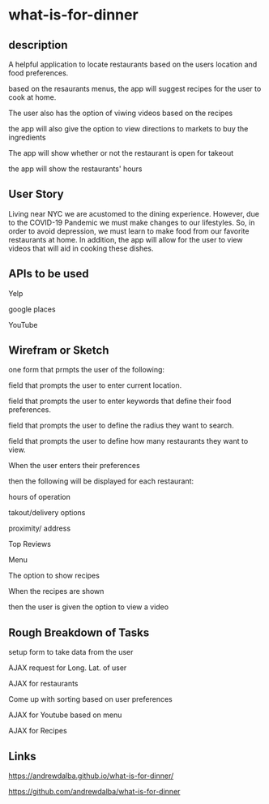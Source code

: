 # what-is-for-dinner
## description
A helpful application to locate restaurants based on the users location and food preferences.

based on the resaurants menus, the app will suggest recipes for the user to cook at home.

The user also has the option of viwing videos based on the recipes

the app will also give the option to view directions to markets to buy the ingredients

The app will show whether or not the restaurant is open for takeout

the app will show the restaurants' hours


## User Story
Living near NYC we are acustomed to the dining experience. However, due to the COVID-19 Pandemic we must make changes to our lifestyles. So, in order to avoid depression, we must learn to make food from our favorite restaurants at home. In addition, the app will allow for the user to view videos that will aid in cooking these dishes.

## APIs to be used
Yelp

google places

YouTube


## Wirefram or Sketch
one form that prmpts the user of the following:

field that prompts the user to enter current location.

field that prompts the user to enter keywords that define their food preferences.

field that prompts the user to define the radius they want to search.

field that prompts the user to define how many restaurants they want to view.


When the user enters their preferences


then the following will be displayed for each restaurant:

hours of operation

takout/delivery options

proximity/ address

Top Reviews

Menu

The option to show recipes



When the recipes are shown

then the user is given the option to view a video


## Rough Breakdown of Tasks
setup form to take data from the user

AJAX request for Long. Lat. of user

AJAX for restaurants

Come up with sorting based on user preferences

AJAX for Youtube based on menu

AJAX for Recipes

## Links

 https://andrewdalba.github.io/what-is-for-dinner/ 

 https://github.com/andrewdalba/what-is-for-dinner